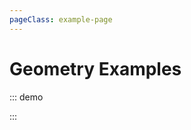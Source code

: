 ```yaml
---
pageClass: example-page
---
```


# Geometry Examples

::: demo
<template>

  <div>
      <button @click="clickBtn">
        Change rectangle style
      </button>
    </div>
    <l-map
      :zoom="zoom"
      :center="center"
      style="height: 500px; width: 100%"
    >
      <l-tile-layer
        :url="url"
        :attribution="attribution"
      />
      <l-circle
        :lat-lng="circle.center"
        :radius="circle.radius"
      />
      <l-rectangle
        :bounds="rectangle.bounds"
        :l-style="rectangle.style"
      />
      <l-polygon
        :lat-lngs="polygon.latlngs"
        :color="polygon.color"
      />
      <l-polyline
        :lat-lngs="polyline.latlngs"
        :color="polyline.color"
      />
    </l-map>
  </div>
</template>

<script>
import { latLng } from "leaflet";
import {
  LMap,
  LTileLayer,
  LCircle,
  LRectangle,
  LPolygon,
  LPolyline
} from "vue2-leaflet";

export default {
  name: "GeometryTest",
  components: {
    LMap,
    LTileLayer,
    LCircle,
    LRectangle,
    LPolygon,
    LPolyline
  },
  data() {
    return {
      zoom: 11,
      center: [47.31322, -1.319482],
      circle: {
        center: latLng(47.41322, -1.0482),
        radius: 4500
      },
      rectangle: {
        bounds: [[47.341456, -1.397133], [47.303901, -1.243813]],
        style: { color: "red", weight: 5 }
      },
      polygon: {
        latlngs: [
          [47.2263299, -1.6222],
          [47.21024000000001, -1.6270065],
          [47.1969447, -1.6136169],
          [47.18527929999999, -1.6143036],
          [47.1794457, -1.6098404],
          [47.1775788, -1.5985107],
          [47.1676598, -1.5753365],
          [47.1593731, -1.5521622],
          [47.1593731, -1.5319061],
          [47.1722111, -1.5143967],
          [47.1960115, -1.4841843],
          [47.2095404, -1.4848709],
          [47.2291277, -1.4683914],
          [47.2533687, -1.5116501],
          [47.2577961, -1.5531921],
          [47.26828069, -1.5621185],
          [47.2657179, -1.589241],
          [47.2589612, -1.6204834],
          [47.237287, -1.6266632],
          [47.2263299, -1.6222]
        ],
        color: "#ff00ff"
      },
      polyline: {
        latlngs: [
          [47.334852, -1.509485],
          [47.342596, -1.328731],
          [47.241487, -1.190568],
          [47.234787, -1.358337]
        ],
        color: "green"
      },
      url: 'https://{s}.tile.openstreetmap.org/{z}/{x}/{y}.png',
      attribution:
        '&copy; <a href="http://osm.org/copyright">OpenStreetMap</a> contributors'
    };
  },
  methods: {
    clickBtn() {
      this.rectangle.style.weight++;
      this.rectangle.style.color =
        this.rectangle.style.weight % 2 === 0 ? "blue" : "green";
    }
  }
};
</script>

:::
